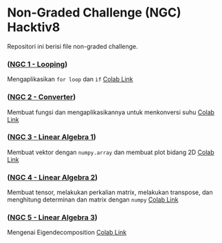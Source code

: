 # Non-Graded Challenge (NGC) Hacktiv8
Repositori ini berisi file non-graded challenge.

### ([NGC 1 - Looping](https://github.com/Natalie-wong26/Non-Graded-Challenge-Hacktiv8/blob/master/h8dsft_looping.ipynb))
Mengaplikasikan `for loop` dan `if`
[Colab Link](https://colab.research.google.com/github/Natalie-wong26/Non-Graded-Challenge-Hacktiv8/blob/master/h8dsft_looping.ipynb)

### ([NGC 2 - Converter](https://github.com/Natalie-wong26/Non-Graded-Challenge-Hacktiv8/blob/master/h8dsft_converter.ipynb))
Membuat fungsi dan mengaplikasikannya untuk menkonversi suhu
[Colab Link](https://colab.research.google.com/github/Natalie-wong26/Non-Graded-Challenge-Hacktiv8/blob/master/h8dsft_converter.ipynb)

### ([NGC 3 - Linear Algebra 1](https://github.com/Natalie-wong26/Non-Graded-Challenge-Hacktiv8/blob/master/h8dsft_Linear_Algebra1.ipynb))
Membuat vektor dengan `numpy.array` dan membuat plot bidang 2D 
[Colab Link](https://colab.research.google.com/github/Natalie-wong26/Non-Graded-Challenge-Hacktiv8/blob/master/h8dsft_Linear_Algebra1.ipynb)

### ([NGC 4 - Linear Algebra 2](https://github.com/Natalie-wong26/Non-Graded-Challenge-Hacktiv8/blob/master/h8dsft_Linear_Algebra2.ipynb))
Membuat tensor, melakukan perkalian matrix, melakukan transpose, dan menghitung determinan dan matrix dengan `numpy`
[Colab Link](https://colab.research.google.com/github/Natalie-wong26/Non-Graded-Challenge-Hacktiv8/blob/master/h8dsft_Linear_Algebra2.ipynb)

### ([NGC 5 - Linear Algebra 3](https://github.com/Natalie-wong26/Non-Graded-Challenge-Hacktiv8/blob/master/h8dsft_Linear_Algebra3.ipynb))
Mengenai Eigendecomposition
[Colab Link](https://colab.research.google.com/github/Natalie-wong26/Non-Graded-Challenge-Hacktiv8/blob/master/h8dsft_Linear_Algebra3.ipynb)
